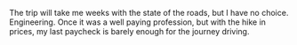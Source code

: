 The trip will take me weeks with the state of the roads, but I have no choice.
Engineering. Once it was a well paying profession, but with the hike in prices,
my last paycheck is barely enough for the journey driving.

